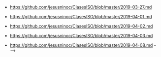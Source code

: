 * https://github.com/jesusninoc/ClasesISO/blob/master/2019-03-27.md
* https://github.com/jesusninoc/ClasesISO/blob/master/2019-04-01.md
* https://github.com/jesusninoc/ClasesISO/blob/master/2019-04-02.md
* https://github.com/jesusninoc/ClasesISO/blob/master/2019-04-03.md

* https://github.com/jesusninoc/ClasesISO/blob/master/2019-04-08.md --->
